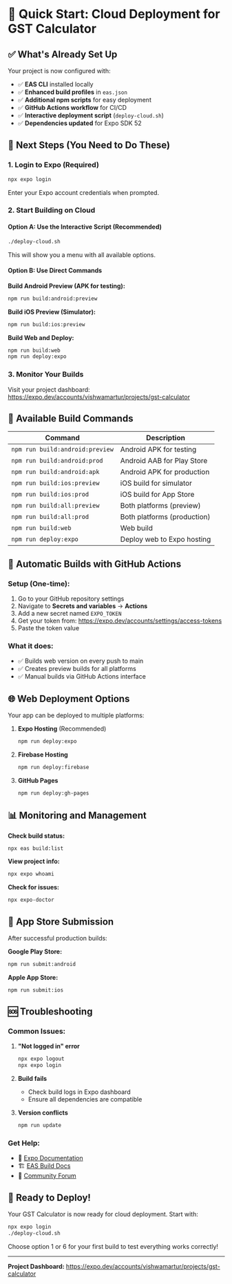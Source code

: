 # 🚀 Quick Start: Cloud Deployment for GST Calculator

## ✅ What's Already Set Up

Your project is now configured with:

- ✅ **EAS CLI** installed locally
- ✅ **Enhanced build profiles** in `eas.json`
- ✅ **Additional npm scripts** for easy deployment
- ✅ **GitHub Actions workflow** for CI/CD
- ✅ **Interactive deployment script** (`deploy-cloud.sh`)
- ✅ **Dependencies updated** for Expo SDK 52

## 🎯 Next Steps (You Need to Do These)

### 1. Login to Expo (Required)

```bash
npx expo login
```

Enter your Expo account credentials when prompted.

### 2. Start Building on Cloud

#### Option A: Use the Interactive Script (Recommended)
```bash
./deploy-cloud.sh
```

This will show you a menu with all available options.

#### Option B: Use Direct Commands

**Build Android Preview (APK for testing):**
```bash
npm run build:android:preview
```

**Build iOS Preview (Simulator):**
```bash
npm run build:ios:preview
```

**Build Web and Deploy:**
```bash
npm run build:web
npm run deploy:expo
```

### 3. Monitor Your Builds

Visit your project dashboard:
https://expo.dev/accounts/vishwamartur/projects/gst-calculator

## 📱 Available Build Commands

| Command | Description |
|---------|-------------|
| `npm run build:android:preview` | Android APK for testing |
| `npm run build:android:prod` | Android AAB for Play Store |
| `npm run build:android:apk` | Android APK for production |
| `npm run build:ios:preview` | iOS build for simulator |
| `npm run build:ios:prod` | iOS build for App Store |
| `npm run build:all:preview` | Both platforms (preview) |
| `npm run build:all:prod` | Both platforms (production) |
| `npm run build:web` | Web build |
| `npm run deploy:expo` | Deploy web to Expo hosting |

## 🔄 Automatic Builds with GitHub Actions

### Setup (One-time):

1. Go to your GitHub repository settings
2. Navigate to **Secrets and variables** → **Actions**
3. Add a new secret named `EXPO_TOKEN`
4. Get your token from: https://expo.dev/accounts/settings/access-tokens
5. Paste the token value

### What it does:
- ✅ Builds web version on every push to main
- ✅ Creates preview builds for all platforms
- ✅ Manual builds via GitHub Actions interface

## 🌐 Web Deployment Options

Your app can be deployed to multiple platforms:

1. **Expo Hosting** (Recommended)
   ```bash
   npm run deploy:expo
   ```

2. **Firebase Hosting**
   ```bash
   npm run deploy:firebase
   ```

3. **GitHub Pages**
   ```bash
   npm run deploy:gh-pages
   ```

## 📊 Monitoring and Management

**Check build status:**
```bash
npx eas build:list
```

**View project info:**
```bash
npx expo whoami
```

**Check for issues:**
```bash
npx expo-doctor
```

## 🏪 App Store Submission

After successful production builds:

**Google Play Store:**
```bash
npm run submit:android
```

**Apple App Store:**
```bash
npm run submit:ios
```

## 🆘 Troubleshooting

### Common Issues:

1. **"Not logged in" error**
   ```bash
   npx expo logout
   npx expo login
   ```

2. **Build fails**
   - Check build logs in Expo dashboard
   - Ensure all dependencies are compatible

3. **Version conflicts**
   ```bash
   npm run update
   ```

### Get Help:
- 📖 [Expo Documentation](https://docs.expo.dev/)
- 🏗️ [EAS Build Docs](https://docs.expo.dev/build/introduction/)
- 💬 [Community Forum](https://forums.expo.dev/)

## 🎉 Ready to Deploy!

Your GST Calculator is now ready for cloud deployment. Start with:

```bash
npx expo login
./deploy-cloud.sh
```

Choose option 1 or 6 for your first build to test everything works correctly!

---

**Project Dashboard:** https://expo.dev/accounts/vishwamartur/projects/gst-calculator
